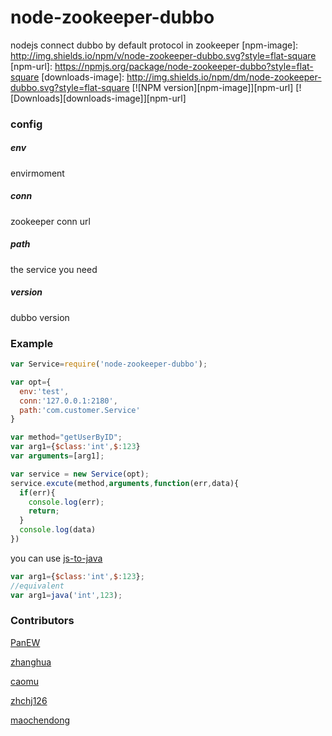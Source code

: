 # node-zookeeper-dubbo
nodejs connect dubbo by default protocol in zookeeper
[npm-image]: http://img.shields.io/npm/v/node-zookeeper-dubbo.svg?style=flat-square
[npm-url]: https://npmjs.org/package/node-zookeeper-dubbo?style=flat-square
[downloads-image]: http://img.shields.io/npm/dm/node-zookeeper-dubbo.svg?style=flat-square
[![NPM version][npm-image]][npm-url] [![Downloads][downloads-image]][npm-url]

### config
##### env
envirmoment
##### conn
zookeeper conn url
##### path
the service you need
##### version
dubbo version

### Example
```javascript
var Service=require('node-zookeeper-dubbo');

var opt={
  env:'test',
  conn:'127.0.0.1:2180',
  path:'com.customer.Service'
}

var method="getUserByID";
var arg1={$class:'int',$:123}
var arguments=[arg1];

var service = new Service(opt);
service.excute(method,arguments,function(err,data){
  if(err){
    console.log(err);
    return;
  }
  console.log(data)
})
```
you can use  [js-to-java](https://github.com/node-modules/js-to-java)
```javascript
var arg1={$class:'int',$:123};
//equivalent
var arg1=java('int',123);
```
### Contributors
[PanEW](https://github.com/p412726700)

[zhanghua](https://github.com/zhanghua499)

[caomu](https://github.com/caomu)

[zhchj126](https://github.com/zhchj126)

[maochendong](https://github.com/maochendong)






